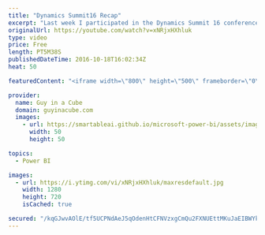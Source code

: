 ```yaml
---
title: "Dynamics Summit16 Recap"
excerpt: "Last week I participated in the Dynamics Summit 16 conference. I was able to help up on a panel answering questions about Power BI. I also presented at their community theater and a session about Power BI deployment options and security.  Keynote about Dynamics 365 - https://youtu.be/0ucSxD7dA4E?t=38m52s"
originalUrl: https://youtube.com/watch?v=xNRjxHXhluk
type: video
price: Free
length: PT5M38S
publishedDateTime: 2016-10-18T16:02:34Z
heat: 50

featuredContent: "<iframe width=\"800\" height=\"500\" frameborder=\"0\" src=\"https://www.youtube.com/embed/xNRjxHXhluk\" allow=\"accelerometer; autoplay; encrypted-media; gyroscope; picture-in-picture\" allowfullscreen></iframe>"

provider:
  name: Guy in a Cube
  domain: guyinacube.com
  images:
    - url: https://smartableai.github.io/microsoft-power-bi/assets/images/organizations/guyinacube.com-50x50.jpg
      width: 50
      height: 50

topics:
  - Power BI

images:
  - url: https://i.ytimg.com/vi/xNRjxHXhluk/maxresdefault.jpg
    width: 1280
    height: 720
    isCached: true

secured: "/kqGJwvAOlE/tf5UCPNdAeJ5qOdenHtCFNVzxgCmQu2FXNUEttMKuJaEIBWYkYMNXAWL2Ai/X5sGzaGkqk041V41w5VkfMaG68G4bFM994TTmTllqxmY7yS9eXqciOfzEBrgPvJ+lOnIYJf6Qp712uU91iaCJ7pTmQPWb+CuBeCzQZ1jGzt5doaSNV6G/9m/5cwi8Iwsn+q7GLHgiOf1IH67Z+HO/HUTegp0yobch0tvm2IcYhsWWcbPVVXTH92Mdw1IhCV8yHzzBjGD6ICl6xHcfo8ePr/XNLbmOHKY46eqtDWC+5XJGIJTl+3LIInTzD2ZiEG3TfaGY77KHqCSbq+pZ6uDbs6Tx8GuDLF+BcN5DwUIRJvnbdaktb7xEncOPtTCjo2TfNc0BHHfWWJkoqJJeN3WmbOb/H9G0otQZDI=;OK0F3tWF/CQ1KZut/Jkotg=="
---
```


